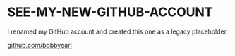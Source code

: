 # SEE-MY-NEW-GITHUB-ACCOUNT
I renamed my GitHub account and created this one as a legacy placeholder.

<a href="https://gibhub.com/bobbyearl">github.com/bobbyearl</a>
